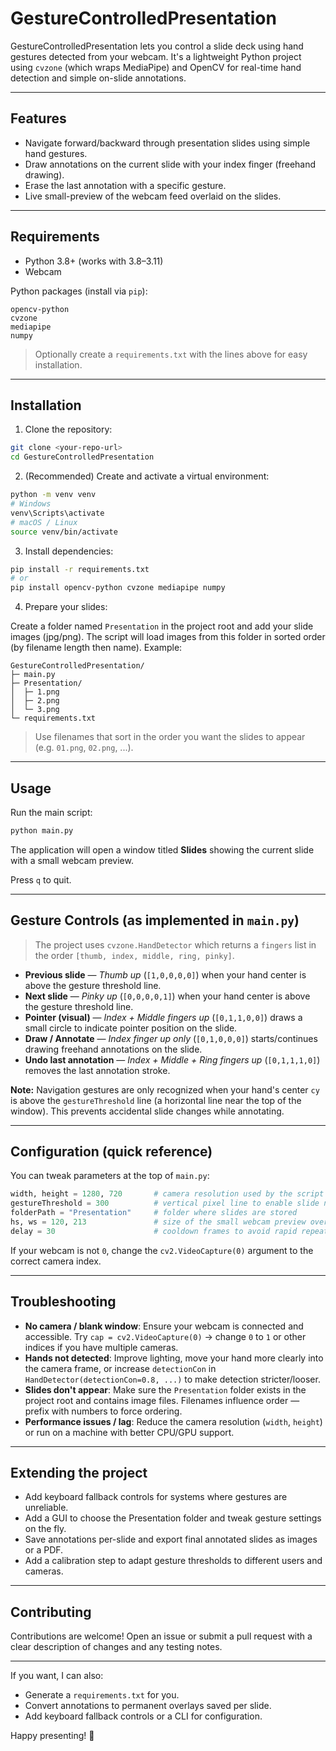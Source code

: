 # GestureControlledPresentation

GestureControlledPresentation lets you control a slide deck using hand gestures detected from your webcam. It's a lightweight Python project using `cvzone` (which wraps MediaPipe) and OpenCV for real-time hand detection and simple on-slide annotations.

---

## Features

* Navigate forward/backward through presentation slides using simple hand gestures.
* Draw annotations on the current slide with your index finger (freehand drawing).
* Erase the last annotation with a specific gesture.
* Live small-preview of the webcam feed overlaid on the slides.

---

## Requirements

* Python 3.8+ (works with 3.8–3.11)
* Webcam

Python packages (install via `pip`):

```
opencv-python
cvzone
mediapipe
numpy
```

> Optionally create a `requirements.txt` with the lines above for easy installation.

---

## Installation

1. Clone the repository:

```bash
git clone <your-repo-url>
cd GestureControlledPresentation
```

2. (Recommended) Create and activate a virtual environment:

```bash
python -m venv venv
# Windows
venv\Scripts\activate
# macOS / Linux
source venv/bin/activate
```

3. Install dependencies:

```bash
pip install -r requirements.txt
# or
pip install opencv-python cvzone mediapipe numpy
```

4. Prepare your slides:

Create a folder named `Presentation` in the project root and add your slide images (jpg/png). The script will load images from this folder in sorted order (by filename length then name). Example:

```
GestureControlledPresentation/
├─ main.py
├─ Presentation/
│  ├─ 1.png
│  ├─ 2.png
│  └─ 3.png
└─ requirements.txt
```

> Use filenames that sort in the order you want the slides to appear (e.g. `01.png`, `02.png`, ...).

---

## Usage

Run the main script:

```bash
python main.py
```

The application will open a window titled **Slides** showing the current slide with a small webcam preview.

Press `q` to quit.

---

## Gesture Controls (as implemented in `main.py`)

> The project uses `cvzone.HandDetector` which returns a `fingers` list in the order `[thumb, index, middle, ring, pinky]`.

* **Previous slide** — *Thumb up* (`[1,0,0,0,0]`) when your hand center is above the gesture threshold line.
* **Next slide** — *Pinky up* (`[0,0,0,0,1]`) when your hand center is above the gesture threshold line.
* **Pointer (visual)** — *Index + Middle fingers up* (`[0,1,1,0,0]`) draws a small circle to indicate pointer position on the slide.
* **Draw / Annotate** — *Index finger up only* (`[0,1,0,0,0]`) starts/continues drawing freehand annotations on the slide.
* **Undo last annotation** — *Index + Middle + Ring fingers up* (`[0,1,1,1,0]`) removes the last annotation stroke.

**Note:** Navigation gestures are only recognized when your hand's center `cy` is above the `gestureThreshold` line (a horizontal line near the top of the window). This prevents accidental slide changes while annotating.

---

## Configuration (quick reference)

You can tweak parameters at the top of `main.py`:

```python
width, height = 1280, 720       # camera resolution used by the script
gestureThreshold = 300          # vertical pixel line to enable slide navigation
folderPath = "Presentation"     # folder where slides are stored
hs, ws = 120, 213               # size of the small webcam preview overlay
delay = 30                      # cooldown frames to avoid rapid repeated actions
```

If your webcam is not `0`, change the `cv2.VideoCapture(0)` argument to the correct camera index.

---

## Troubleshooting

* **No camera / blank window**: Ensure your webcam is connected and accessible. Try `cap = cv2.VideoCapture(0)` -> change `0` to `1` or other indices if you have multiple cameras.
* **Hands not detected**: Improve lighting, move your hand more clearly into the camera frame, or increase `detectionCon` in `HandDetector(detectionCon=0.8, ...)` to make detection stricter/looser.
* **Slides don't appear**: Make sure the `Presentation` folder exists in the project root and contains image files. Filenames influence order — prefix with numbers to force ordering.
* **Performance issues / lag**: Reduce the camera resolution (`width`, `height`) or run on a machine with better CPU/GPU support.

---

## Extending the project

* Add keyboard fallback controls for systems where gestures are unreliable.
* Add a GUI to choose the Presentation folder and tweak gesture settings on the fly.
* Save annotations per-slide and export final annotated slides as images or a PDF.
* Add a calibration step to adapt gesture thresholds to different users and cameras.

---

## Contributing

Contributions are welcome! Open an issue or submit a pull request with a clear description of changes and any testing notes.

---

If you want, I can also:

* Generate a `requirements.txt` for you.
* Convert annotations to permanent overlays saved per slide.
* Add keyboard fallback controls or a CLI for configuration.

Happy presenting! 🎤
